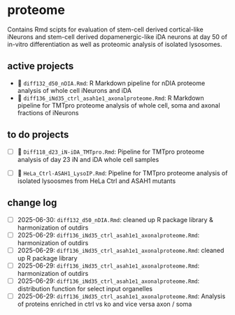 # proteome
Contains Rmd scipts for evaluation of stem-cell derived cortical-like iNeurons and stem-cell derived dopamenergic-like iDA neurons at day 50 of in-vitro differentiation as well as proteomic analysis of isolated lysosomes. 

## active projects 
- 🚧 `diff132_d50_nDIA.Rmd`: R Markdown pipeline for nDIA proteome analysis of whole cell iNeurons and iDA
- 🚧 `diff136_iNd35_ctrl_asah1e1_axonalproteome.Rmd`: R Markdown pipeline for TMTpro proteome analysis of whole cell, soma and axonal fractions of iNeurons

## to do projects 
- [ ] 🚧 `Diff118_d23_iN-iDA_TMTpro.Rmd`: Pipeline for TMTpro proteome analysis of day 23 iN and iDA whole cell samples
- [ ] 🚧 `HeLa_Ctrl-ASAH1_LysoIP.Rmd`: Pipeline for TMTpro proteome analysis of isolated lysoosmes from HeLa Ctrl and ASAH1 mutants 


## change log
- [ ] 2025-06-30: `diff132_d50_nDIA.Rmd`: cleaned up R package library & harmonization of outdirs
- [ ] 2025-06-29: `diff136_iNd35_ctrl_asah1e1_axonalproteome.Rmd`: harmonization of outdirs
- [ ] 2025-06-29: `diff136_iNd35_ctrl_asah1e1_axonalproteome.Rmd`: cleaned up R package library
- [ ] 2025-06-29: `diff136_iNd35_ctrl_asah1e1_axonalproteome.Rmd`: harmonization of outdirs
- [ ] 2025-06-29: `diff136_iNd35_ctrl_asah1e1_axonalproteome.Rmd`: distribution function for select input organelles
- [ ] 2025-06-29: `diff136_iNd35_ctrl_asah1e1_axonalproteome.Rmd`: Analysis of proteins enriched in ctrl vs ko and vice versa axon / soma 
